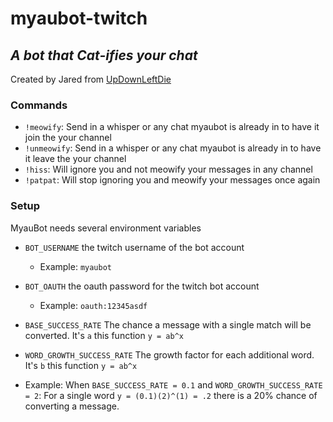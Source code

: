 # myaubot-twitch

## _A bot that Cat-ifies your chat_

Created by Jared from [UpDownLeftDie](https://www.twitch.tv/updownleftdie)

### Commands

- `!meowify`: Send in a whisper or any chat myaubot is already in to have it join the your channel
- `!unmeowify`: Send in a whisper or any chat myaubot is already in to have it leave the your channel
- `!hiss`: Will ignore you and not meowify your messages in any channel
- `!patpat`: Will stop ignoring you and meowify your messages once again

### Setup

MyauBot needs several environment variables

- `BOT_USERNAME` the twitch username of the bot account

  - Example: `myaubot`

- `BOT_OAUTH` the oauth password for the twitch bot account

  - Example: `oauth:12345asdf`

- `BASE_SUCCESS_RATE` The chance a message with a single match will be converted. It's `a` this function `y = ab^x`

- `WORD_GROWTH_SUCCESS_RATE` The growth factor for each additional word. It's `b` this function `y = ab^x`

- Example: When `BASE_SUCCESS_RATE = 0.1` and `WORD_GROWTH_SUCCESS_RATE = 2`: For a single word `y = (0.1)(2)^(1) = .2` there is a 20% chance of converting a message.
